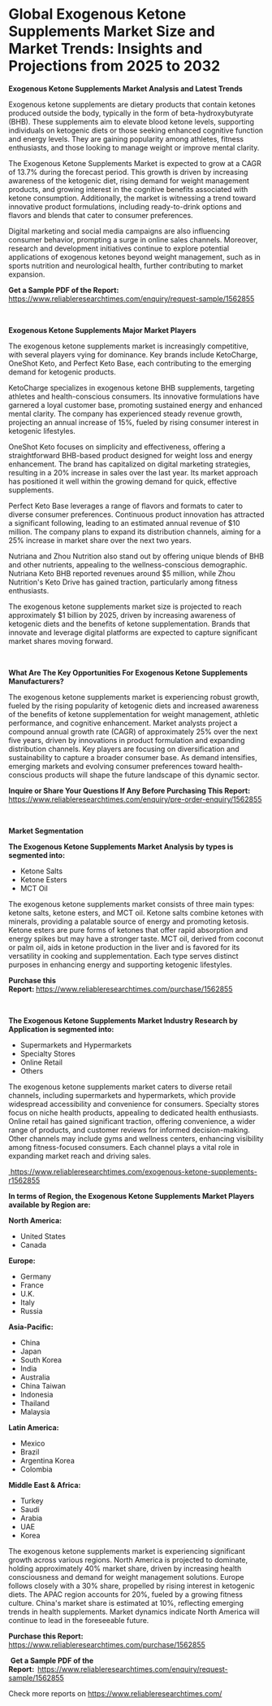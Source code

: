 <p><h1>Global Exogenous Ketone Supplements Market Size and Market Trends: Insights and Projections from 2025 to 2032</h1></p><p><strong>Exogenous Ketone Supplements Market Analysis and Latest Trends</strong></p>
<p><p>Exogenous ketone supplements are dietary products that contain ketones produced outside the body, typically in the form of beta-hydroxybutyrate (BHB). These supplements aim to elevate blood ketone levels, supporting individuals on ketogenic diets or those seeking enhanced cognitive function and energy levels. They are gaining popularity among athletes, fitness enthusiasts, and those looking to manage weight or improve mental clarity.</p><p>The Exogenous Ketone Supplements Market is expected to grow at a CAGR of 13.7% during the forecast period. This growth is driven by increasing awareness of the ketogenic diet, rising demand for weight management products, and growing interest in the cognitive benefits associated with ketone consumption. Additionally, the market is witnessing a trend toward innovative product formulations, including ready-to-drink options and flavors and blends that cater to consumer preferences.</p><p>Digital marketing and social media campaigns are also influencing consumer behavior, prompting a surge in online sales channels. Moreover, research and development initiatives continue to explore potential applications of exogenous ketones beyond weight management, such as in sports nutrition and neurological health, further contributing to market expansion.</p></p>
<p><strong>Get a Sample PDF of the Report:&nbsp;</strong> <a href="https://www.reliableresearchtimes.com/enquiry/request-sample/1562855?utm_campaign=2196&utm_medium=2&utm_source=Github&utm_content=ia&utm_term=08032025&utm_id=exogenous-ketone-supplements">https://www.reliableresearchtimes.com/enquiry/request-sample/1562855</a></p>
<p>&nbsp;</p>
<p><strong>Exogenous Ketone Supplements Major Market Players</strong></p>
<p><p>The exogenous ketone supplements market is increasingly competitive, with several players vying for dominance. Key brands include KetoCharge, OneShot Keto, and Perfect Keto Base, each contributing to the emerging demand for ketogenic products.</p><p>KetoCharge specializes in exogenous ketone BHB supplements, targeting athletes and health-conscious consumers. Its innovative formulations have garnered a loyal customer base, promoting sustained energy and enhanced mental clarity. The company has experienced steady revenue growth, projecting an annual increase of 15%, fueled by rising consumer interest in ketogenic lifestyles.</p><p>OneShot Keto focuses on simplicity and effectiveness, offering a straightforward BHB-based product designed for weight loss and energy enhancement. The brand has capitalized on digital marketing strategies, resulting in a 20% increase in sales over the last year. Its market approach has positioned it well within the growing demand for quick, effective supplements.</p><p>Perfect Keto Base leverages a range of flavors and formats to cater to diverse consumer preferences. Continuous product innovation has attracted a significant following, leading to an estimated annual revenue of $10 million. The company plans to expand its distribution channels, aiming for a 25% increase in market share over the next two years.</p><p>Nutriana and Zhou Nutrition also stand out by offering unique blends of BHB and other nutrients, appealing to the wellness-conscious demographic. Nutriana Keto BHB reported revenues around $5 million, while Zhou Nutrition's Keto Drive has gained traction, particularly among fitness enthusiasts.</p><p>The exogenous ketone supplements market size is projected to reach approximately $1 billion by 2025, driven by increasing awareness of ketogenic diets and the benefits of ketone supplementation. Brands that innovate and leverage digital platforms are expected to capture significant market shares moving forward.</p></p>
<p>&nbsp;</p>
<p><strong>What Are The Key Opportunities For Exogenous Ketone Supplements Manufacturers?</strong></p>
<p><p>The exogenous ketone supplements market is experiencing robust growth, fueled by the rising popularity of ketogenic diets and increased awareness of the benefits of ketone supplementation for weight management, athletic performance, and cognitive enhancement. Market analysts project a compound annual growth rate (CAGR) of approximately 25% over the next five years, driven by innovations in product formulation and expanding distribution channels. Key players are focusing on diversification and sustainability to capture a broader consumer base. As demand intensifies, emerging markets and evolving consumer preferences toward health-conscious products will shape the future landscape of this dynamic sector.</p></p>
<p><strong>Inquire or Share Your Questions If Any Before Purchasing This Report:</strong> <a href="https://www.reliableresearchtimes.com/enquiry/pre-order-enquiry/1562855?utm_campaign=2196&utm_medium=2&utm_source=Github&utm_content=ia&utm_term=08032025&utm_id=exogenous-ketone-supplements">https://www.reliableresearchtimes.com/enquiry/pre-order-enquiry/1562855</a></p>
<p>&nbsp;</p>
<p><strong>Market Segmentation</strong></p>
<p><strong>The Exogenous Ketone Supplements Market Analysis by types is segmented into:</strong></p>
<p><ul><li>Ketone Salts</li><li>Ketone Esters</li><li>MCT Oil</li></ul></p>
<p><p>The exogenous ketone supplements market consists of three main types: ketone salts, ketone esters, and MCT oil. Ketone salts combine ketones with minerals, providing a palatable source of energy and promoting ketosis. Ketone esters are pure forms of ketones that offer rapid absorption and energy spikes but may have a stronger taste. MCT oil, derived from coconut or palm oil, aids in ketone production in the liver and is favored for its versatility in cooking and supplementation. Each type serves distinct purposes in enhancing energy and supporting ketogenic lifestyles.</p></p>
<p><strong>Purchase this Report:&nbsp;</strong><a href="https://www.reliableresearchtimes.com/purchase/1562855?utm_campaign=2196&utm_medium=2&utm_source=Github&utm_content=ia&utm_term=08032025&utm_id=exogenous-ketone-supplements">https://www.reliableresearchtimes.com/purchase/1562855</a></p>
<p>&nbsp;</p>
<p><strong>The Exogenous Ketone Supplements Market Industry Research by Application is segmented into:</strong></p>
<p><ul><li>Supermarkets and Hypermarkets</li><li>Specialty Stores</li><li>Online Retail</li><li>Others</li></ul></p>
<p><p>The exogenous ketone supplements market caters to diverse retail channels, including supermarkets and hypermarkets, which provide widespread accessibility and convenience for consumers. Specialty stores focus on niche health products, appealing to dedicated health enthusiasts. Online retail has gained significant traction, offering convenience, a wider range of products, and customer reviews for informed decision-making. Other channels may include gyms and wellness centers, enhancing visibility among fitness-focused consumers. Each channel plays a vital role in expanding market reach and driving sales.</p></p>
<p><a href="https://www.reliableresearchtimes.com/exogenous-ketone-supplements-r1562855?utm_campaign=2196&utm_medium=2&utm_source=Github&utm_content=ia&utm_term=08032025&utm_id=exogenous-ketone-supplements">&nbsp;https://www.reliableresearchtimes.com/exogenous-ketone-supplements-r1562855</a></p>
<p><strong>In terms of Region, the Exogenous Ketone Supplements Market Players available by Region are:</strong></p>
<p>
    <p> <strong> North America: </strong>
        <ul>
            <li>United States</li>
            <li>Canada</li>
        </ul>
        </p> 
    <p> <strong> Europe: </strong>
        <ul>
            <li>Germany</li>
            <li>France</li>
            <li>U.K.</li>
            <li>Italy</li>
            <li>Russia</li>
        </ul>
        </p> 
    <p> <strong> Asia-Pacific: </strong>
        <ul>
            <li>China</li>
            <li>Japan</li>
            <li>South Korea</li>
            <li>India</li>
            <li>Australia</li>
            <li>China Taiwan</li>
            <li>Indonesia</li>
            <li>Thailand</li>
            <li>Malaysia</li>
        </ul>
        </p> 
    <p> <strong> Latin America: </strong>
        <ul>
            <li>Mexico</li>
            <li>Brazil</li>
            <li>Argentina Korea</li>
            <li>Colombia</li>
        </ul>
        </p> 
    <p> <strong> Middle East & Africa: </strong>
        <ul>
            <li>Turkey</li>
            <li>Saudi</li>
            <li>Arabia</li>
            <li>UAE</li>
            <li>Korea</li>
        </ul>
    </p>
    </p>
<p><p>The exogenous ketone supplements market is experiencing significant growth across various regions. North America is projected to dominate, holding approximately 40% market share, driven by increasing health consciousness and demand for weight management solutions. Europe follows closely with a 30% share, propelled by rising interest in ketogenic diets. The APAC region accounts for 20%, fueled by a growing fitness culture. China's market share is estimated at 10%, reflecting emerging trends in health supplements. Market dynamics indicate North America will continue to lead in the foreseeable future.</p></p>
<p><strong>Purchase this Report: </strong><a href="https://www.reliableresearchtimes.com/purchase/1562855?utm_campaign=2196&utm_medium=2&utm_source=Github&utm_content=ia&utm_term=08032025&utm_id=exogenous-ketone-supplements">https://www.reliableresearchtimes.com/purchase/1562855</a></p>
<p>&nbsp;<strong>Get a Sample PDF of the Report:&nbsp;&nbsp;</strong><a href="https://www.reliableresearchtimes.com/enquiry/request-sample/1562855?utm_campaign=2196&utm_medium=2&utm_source=Github&utm_content=ia&utm_term=08032025&utm_id=exogenous-ketone-supplements">https://www.reliableresearchtimes.com/enquiry/request-sample/1562855</a></p>
<p><strong></strong></p>
<p>Check more reports on <a href="https://www.reliableresearchtimes.com/?utm_campaign=2196&utm_medium=2&utm_source=Github&utm_content=ia&utm_term=08032025&utm_id=exogenous-ketone-supplements">https://www.reliableresearchtimes.com/</a></p>